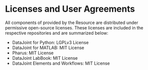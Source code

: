 # Licenses and User Agreements

All components of provided by the Resource are distributed under permissive open-source licenses. These licenses are included in the respective repositories and are summarized below:

- DataJoint for Python: LGPLv3 License
- DataJoint for MATLAB: MIT License
- Pharus: MIT License
- DataJoint LabBook: MIT License
- DataJoint Elements and Workflows: MIT License
